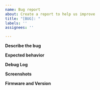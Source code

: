 ```yaml
---
name: Bug report
about: Create a report to help us improve
title: "[BUG]: "
labels: ''
assignees: ''

---
```


**Describe the bug**
<!-- A clear and concise description of what the bug is. -->

**Expected behavior**
<!-- A clear and concise description of what you expected to happen. -->

**Debug Log**
<!-- Enable debug logging in the plugin's settings and restart octoprint. Try the process again upload the plugin_bedlevelvisualizer_debug.log file found in OctoPrint's settings in the logging section. -->

**Screenshots**
<!-- Please share screenshots of the plugin's settings. -->

**Firmware and Version**
<!-- Please enter your firmware and firmware version. -->
